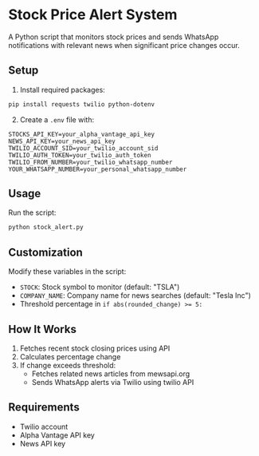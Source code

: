 # Stock Price Alert System

A Python script that monitors stock prices and sends WhatsApp notifications with relevant news when significant price changes occur.

## Setup

1. Install required packages:
```bash
pip install requests twilio python-dotenv
```

2. Create a `.env` file with:
```
STOCKS_API_KEY=your_alpha_vantage_api_key
NEWS_API_KEY=your_news_api_key
TWILIO_ACCOUNT_SID=your_twilio_account_sid
TWILIO_AUTH_TOKEN=your_twilio_auth_token
TWILIO_FROM_NUMBER=your_twilio_whatsapp_number
YOUR_WHATSAPP_NUMBER=your_personal_whatsapp_number
```

## Usage

Run the script:
```bash
python stock_alert.py
```

## Customization

Modify these variables in the script:
- `STOCK`: Stock symbol to monitor (default: "TSLA")
- `COMPANY_NAME`: Company name for news searches (default: "Tesla Inc")
- Threshold percentage in `if abs(rounded_change) >= 5:`

## How It Works

1. Fetches recent stock closing prices using API 
2. Calculates percentage change
3. If change exceeds threshold:
   - Fetches related news articles from mewsapi.org
   - Sends WhatsApp alerts via Twilio using twilio API

## Requirements

- Twilio account
- Alpha Vantage API key
- News API key
